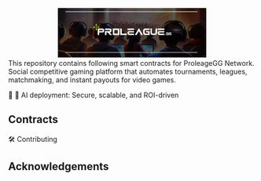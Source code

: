 <div align="center">
  <img src="https://github.com/proleaguegg/DeAi/blob/main/figures/proleague.jpeg?raw=true" width="60%" alt="Proleague-V2" />
</div>
This repository contains following smart contracts for ProleageGG Network. Social competitive gaming platform that automates tournaments, leagues, matchmaking, and instant payouts for video games. 

🔵 🤖 AI deployment: Secure, scalable, and ROI-driven 

## Contracts




🛠️ Contributing


## Acknowledgements
